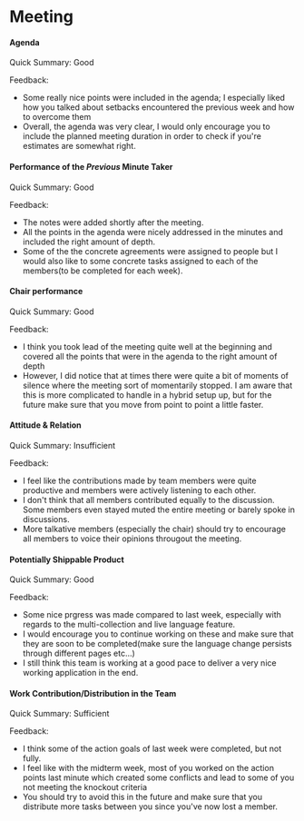 # Meeting

#### Agenda

Quick Summary: Good

Feedback:

- Some really nice points were included in the agenda; I especially liked how you talked about setbacks encountered the previous week and how to overcome them
- Overall, the agenda was very clear, I would only encourage you to include the planned meeting duration in order to check if you're estimates are somewhat right.

#### Performance of the *Previous* Minute Taker

Quick Summary: Good

Feedback: 

- The notes were added shortly after the meeting. 
- All the points in the agenda were nicely addressed in the minutes and included the right amount of depth.
- Some of the the concrete agreements were assigned to people but I would also like to some concrete tasks assigned to each of the members(to be completed for each week).


#### Chair performance

Quick Summary: Good

Feedback: 
- I think you took lead of the meeting quite well at the beginning and covered all the points that were in the agenda to the right amount of depth
- However, I did notice that at times there were quite a bit of moments of silence where the meeting sort of momentarily stopped. I am aware that this is more complicated to handle in a hybrid setup up, but for the future make sure that you move from point to point a little faster.


#### Attitude & Relation

Quick Summary: Insufficient

Feedback: 

- I feel like the contributions made by team members were quite productive and members were actively listening to each other.
- I don't think that all members contributed equally to the discussion. Some members even stayed muted the entire meeting or barely spoke in discussions.
- More talkative members (especially the chair) should try to encourage all members to voice their opinions througout the meeting.



#### Potentially Shippable Product


Quick Summary: Good

Feedback: 

- Some nice prgress was made compared to last week, especially with regards to the multi-collection and live language feature.
- I would encourage you to continue working on these and make sure that they are soon to be completed(make sure the language change persists through different pages etc...)
- I still think this team is working at a good pace to deliver a very nice working application in the end.


#### Work Contribution/Distribution in the Team

Quick Summary: Sufficient

Feedback: 

- I think some of the action goals of last week were completed, but  not fully.
- I feel like with the midterm week, most of you worked on the action points last minute which created some conflicts and lead to some of you not meeting the knockout criteria
- You should try to avoid this in the future and make sure that you distribute more tasks between you since you've now lost a member.

